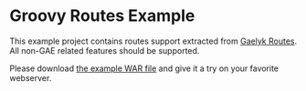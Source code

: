 # Groovy Routes Example

This example project contains routes support extracted from 
[Gaelyk Routes](http://gaelyk.appspot.com/tutorial/url-routing). All non-GAE related features should be supported.

Please download 
[the example WAR file](https://github.com/downloads/musketyr/groovy-routes-example/routes-test-webapp.war) 
and give it a try on your favorite webserver.